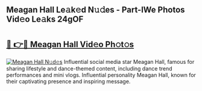 ## Meagan Hall Le𝚊k𝚎d N𝚞𝚍es - Part-lWe Photos Vid𝚎o Le𝚊ks 24gOF

# <h2><a href="http://fbfhq4s.evod.top/?m=Meagan+Hall">🔗 👉🔴 Meagan Hall Vid𝚎o Ph𝚘t𝚘s</a></h2>

[![Meagan Hall N𝚞d𝚎s](https://i.imgur.com/8V9OHl7.gif)](http://fbfhq4s.evod.top/?m=Meagan+Hall)
Influential social media star Meagan Hall, famous for sharing lifestyle and dance-themed content, including dance trend performances and mini vlogs. Influential personality Meagan Hall, known for their captivating presence and inspiring message. 

